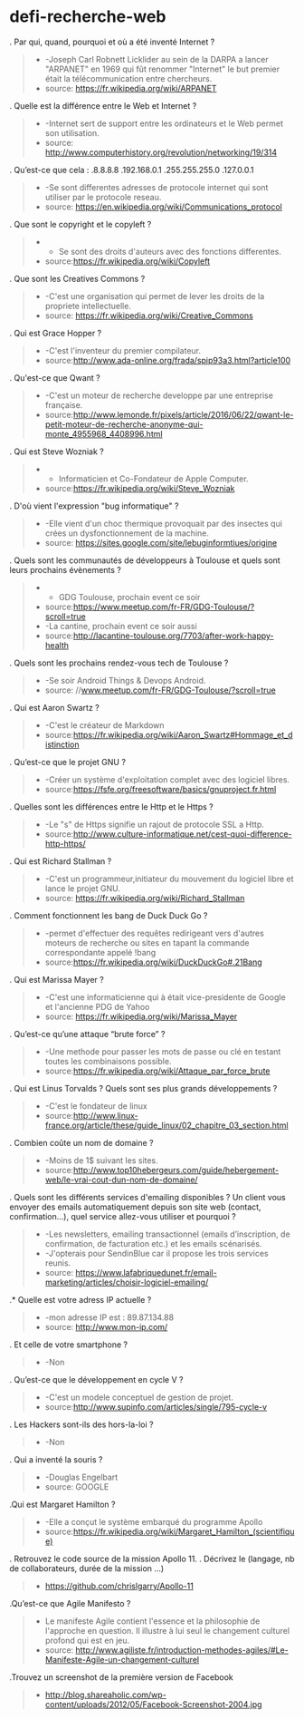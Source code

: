 # defi-recherche-web

. Par qui, quand, pourquoi et où a été inventé Internet ?
>* -Joseph Carl Robnett Licklider au sein de la DARPA a lancer "ARPANET" en 1969 qui fût renommer "Internet" le but premier était la télécommunication entre chercheurs.
>* source: https://fr.wikipedia.org/wiki/ARPANET

. Quelle est la différence entre le Web et Internet ?
>* -Internet sert de support entre les ordinateurs et le Web permet son utilisation.
>* source: http://www.computerhistory.org/revolution/networking/19/314

. Qu’est-ce que cela :
.8.8.8.8
.192.168.0.1
.255.255.255.0
.127.0.0.1
>*	-Se sont differentes adresses de protocole internet qui sont utiliser par le protocole reseau.
>* source: https://en.wikipedia.org/wiki/Communications_protocol

. Que sont le copyright et le copyleft ?
>* - Se sont des droits d'auteurs avec des fonctions differentes.
>* source:https://fr.wikipedia.org/wiki/Copyleft

. Que sont les Creatives Commons ?
>*	-C'est une organisation qui permet de lever les droits de la propriete intellectuelle.
>* source: https://fr.wikipedia.org/wiki/Creative_Commons

. Qui est Grace Hopper ?
>*	-C'est l'inventeur du premier compilateur.
>* source:http://www.ada-online.org/frada/spip93a3.html?article100

. Qu'est-ce que Qwant ?
>*	-C'est un moteur de recherche developpe par une entreprise française.
>* source:http://www.lemonde.fr/pixels/article/2016/06/22/qwant-le-petit-moteur-de-recherche-anonyme-qui-monte_4955968_4408996.html

. Qui est Steve Wozniak ?
>*	- Informaticien et Co-Fondateur de Apple Computer.
>* source:https://fr.wikipedia.org/wiki/Steve_Wozniak

. D'où vient l'expression "bug informatique" ?
>*	-Elle vient d'un choc thermique provoquait par des insectes qui crées un dysfonctionnement de la machine.
>* source: https://sites.google.com/site/lebuginformtiues/origine

. Quels sont les communautés de développeurs à Toulouse et quels sont leurs prochains évènements ?
>*	- GDG Toulouse, prochain event ce soir
>* source:https://www.meetup.com/fr-FR/GDG-Toulouse/?scroll=true
>*	-La cantine, prochain event ce soir aussi
>* source:http://lacantine-toulouse.org/7703/after-work-happy-health

. Quels sont les prochains rendez-vous tech de Toulouse ?
>*	-Se soir Android Things & Devops Android.
>* source: //www.meetup.com/fr-FR/GDG-Toulouse/?scroll=true

. Qui est Aaron Swartz ?
>* -C'est le créateur de Markdown
>* source:https://fr.wikipedia.org/wiki/Aaron_Swartz#Hommage_et_distinction

. Qu’est-ce que le projet GNU ?
>* -Créer un système d'exploitation complet avec des logiciel libres.
>* source:https://fsfe.org/freesoftware/basics/gnuproject.fr.html

. Quelles sont les différences entre le Http et le Https ?
>* -Le "s" de Https signifie un rajout de protocole SSL a Http.
>* source:http://www.culture-informatique.net/cest-quoi-difference-http-https/

. Qui est Richard Stallman ?
>* -C'est un programmeur,initiateur du mouvement du logiciel libre et lance le projet GNU.
>* source: https://fr.wikipedia.org/wiki/Richard_Stallman

. Comment fonctionnent les bang de Duck Duck Go ?  
>* -permet d'effectuer des requêtes redirigeant vers d'autres moteurs de recherche ou sites en tapant la commande correspondante appelé !bang
>* source:https://fr.wikipedia.org/wiki/DuckDuckGo#.21Bang

. Qui est Marissa Mayer ?
>* -C'est une informaticienne qui à était vice-presidente de Google et l'ancienne PDG de Yahoo
>* source: https://fr.wikipedia.org/wiki/Marissa_Mayer

. Qu’est-ce qu’une attaque “brute force” ?
>* -Une methode pour passer les mots de passe ou clé en testant toutes les combinaisons possible.
>* source:https://fr.wikipedia.org/wiki/Attaque_par_force_brute

. Qui est Linus Torvalds ?
Quels sont ses plus grands développements ?
>* -C'est le fondateur de linux
>* source:http://www.linux-france.org/article/these/guide_linux/02_chapitre_03_section.html

. Combien coûte un nom de domaine ?
>* -Moins de 1$ suivant les sites.
>* source:http://www.top10hebergeurs.com/guide/hebergement-web/le-vrai-cout-dun-nom-de-domaine/

. Quels sont les différents services d'emailing disponibles ?
Un client vous envoyer des emails automatiquement depuis son site web (contact, confirmation...), quel service allez-vous utiliser et pourquoi ?
>* -Les newsletters, emailing transactionnel (emails d’inscription, de confirmation, de facturation etc.) et les emails scénarisés.
>* -J'opterais pour SendinBlue car il propose les trois services reunis.
>* source: https://www.lafabriquedunet.fr/email-marketing/articles/choisir-logiciel-emailing/

  
.* Quelle est votre adress IP actuelle ?
>* -mon adresse IP est : 89.87.134.88
>* source: http://www.mon-ip.com/

. Et celle de votre smartphone ?
>* -Non

. Qu’est-ce que le développement en cycle V ?
>* -C'est un modele conceptuel de gestion de projet.
>* source:http://www.supinfo.com/articles/single/795-cycle-v

. Les Hackers sont-ils des hors-la-loi ?
>* -Non

. Qui a inventé la souris ?
>* -Douglas Engelbart
>* source: GOOGLE

.Qui est Margaret Hamilton ?
>* -Elle a conçut le système embarqué du programme Apollo
>* source:https://fr.wikipedia.org/wiki/Margaret_Hamilton_(scientifique)

. Retrouvez le code source de la mission Apollo 11.
. Décrivez le (langage, nb de collaborateurs, durée de la mission ...)
>* https://github.com/chrislgarry/Apollo-11

.Qu’est-ce que Agile Manifesto ?
>* Le manifeste Agile contient l'essence et la philosophie de l'approche en question. Il illustre à lui seul le changement culturel profond qui est en jeu.
>* source: http://www.agiliste.fr/introduction-methodes-agiles/#Le-Manifeste-Agile-un-changement-culturel

.Trouvez un screenshot de la première version de Facebook
>* http://blog.shareaholic.com/wp-content/uploads/2012/05/Facebook-Screenshot-2004.jpg

